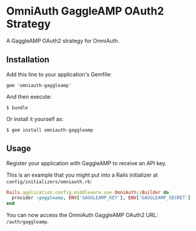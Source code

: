 # OmniAuth GaggleAMP OAuth2 Strategy

A GaggleAMP OAuth2 strategy for OmniAuth.

## Installation

Add this line to your application's Gemfile:

    gem 'omniauth-gaggleamp'

And then execute:

    $ bundle

Or install it yourself as:

    $ gem install omniauth-gaggleamp

## Usage

Register your application with GaggleAMP to receive an API key.

This is an example that you might put into a Rails initializer at `config/initializers/omniauth.rb`:

```ruby
Rails.application.config.middleware.use OmniAuth::Builder do
  provider :gaggleamp, ENV['GAGGLEAMP_KEY'], ENV['GAGGLEAMP_SECRET']
end
```

You can now access the OmniAuth GaggleAMP OAuth2 URL: `/auth/gaggleamp`.
